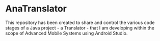 # AnaTranslator
This repository has been created to share and control the various code stages of a Java project - a Translator - that I am developing within the scope of Advanced Mobile Systems using Android Studio.
